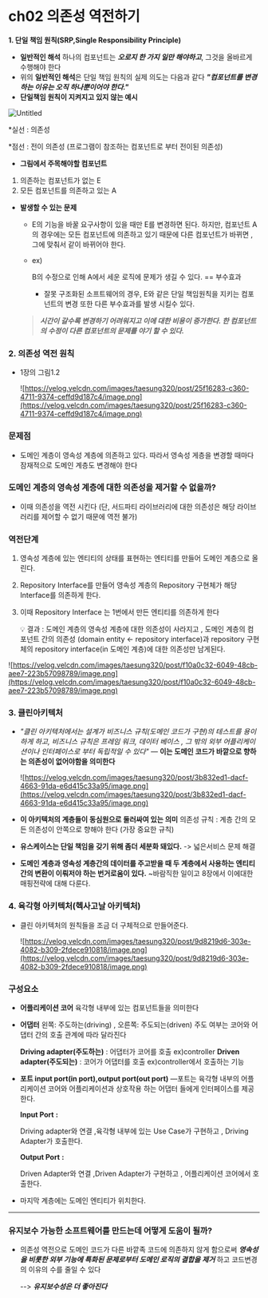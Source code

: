 # ch02 의존성 역전하기

**1. 단일 책임 원칙(SRP,Single Responsibility Principle)**

- **일반적인 해석**
하나의 컴포넌트는 ***오로지 한 가지 일만 해야하고***, 그것을 올바르게 수행해야 한다
- 위의 **일반적인 해석**은 단일 책임 원칙의 실제 의도는 다음과 같다
***"컴포넌트를 변경하는 이유는 오직 하나뿐이어야 한다."***
- **단일책임 원칙이 지켜지고 있지 않는 예시**

![Untitled](ch02%20%E1%84%8B%E1%85%B4%E1%84%8C%E1%85%A9%E1%86%AB%E1%84%89%E1%85%A5%E1%86%BC%20%E1%84%8B%E1%85%A7%E1%86%A8%E1%84%8C%E1%85%A5%E1%86%AB%E1%84%92%E1%85%A1%E1%84%80%E1%85%B5%207a3ef60c4a544330a6b70b987756a651/Untitled.png)

*실선 : 의존성

*점선 : 전이 의존성 (프로그램이 참조하는 컴포넌트로 부터 전이된 의존성)

- **그림에서 주목해야할 컴포넌트**
1. 의존하는 컴포넌트가 없는 E
2. 모든 컴포넌트를 의존하고 있는 A

- **발생할 수 있는 문제**
    - E의 기능을 바꿀 요구사항이 있을 때만 E를 변경하면 된다.
    하지만, 컴포넌트 A의 경우에는 모든 컴포넌트에 의존하고 있기 때문에 다른 컴포넌트가 바뀌면 , 그에 맞춰서 같이 바뀌어야 한다.
    - ex)
        
        B의 수정으로 인해 A에서 세운 로직에 문제가 생길 수 있다. == 부수효과
        - 잘못 구조화된 소프트웨어의 경우, E와 같은 단일 책임원칙을 지키는 컴포넌트의 변경 또한 다른 부수효과를 발생 시킬수 있다.
        
    
    > ***시간이 갈수록 변경하기 어려워지고 이에 대한 비용이 증가한다.
    한 컴포넌트의 수정이 다른 컴포넌트의 문제를 야기 할 수 있다.***
    > 

### 2. 의존성 역전 원칙

- 1장의 그림1.2
    
    ![https://velog.velcdn.com/images/taesung320/post/25f16283-c360-4711-9374-ceffd9d187c4/image.png](https://velog.velcdn.com/images/taesung320/post/25f16283-c360-4711-9374-ceffd9d187c4/image.png)
    

### 문제점

- 도메인 계층이 영속성 계층에 의존하고 있다. 따라서 영속성 게층을 변경할 때마다 잠재적으로 도메인 계층도 변경해야 한다

### **도메인 계층의 영속성 계층에 대한 의존성을 제거할 수 없을까?**

- 이때 의존성을 역전 시킨다 (단, 서드파티 라이브러리에 대한 의존성은 해당 라이브러리를 제어할 수 없기 때문에 역전 불가)

### **역전단계**

1. 영속성 계층에 있는 엔티티의 상태를 표현하는 엔티티를 만들어 도메인 계층으로 올린다.
2. Repository Interface를 만들어 영속성 계층의 Repository 구현체가 해당 Interface를 의존하게 한다.
3. 이때 Repository Interface 는 1번에서 만든 엔티티를 의존하게 한다
    
    <aside>
    💡 결과 : 도메인 계층의 영속성 계층에 대한 의존성이 사라지고 , 
    도메인 계층의 컴포넌트 간의 의존성 (domain entity <- repository interface)과
    repository 구현체의 repository interface(in 도메인 계층)에 대한 의존성만 남게된다.
    
    </aside>
    

![https://velog.velcdn.com/images/taesung320/post/f10a0c32-6049-48cb-aee7-223b57098789/image.png](https://velog.velcdn.com/images/taesung320/post/f10a0c32-6049-48cb-aee7-223b57098789/image.png)

### 3. 클린아키텍처

- *"클린 아키텍처에서는 설계가 비즈니스 규칙(도메인 코드가 구현)의 테스트를 용이하게 하고, 비즈니스 규칙은 프레임 워크, 데이터 베이스 , 그 밖의 외부 어플리케이션이나 인터페이스로 부터 독립적일 수 있다"
—* **이는 도메인 코드가 바깥으로 향하는 의존성이 없어야함을 의미한다**
    
    ![https://velog.velcdn.com/images/taesung320/post/3b832ed1-dacf-4663-91da-e6d415c33a95/image.png](https://velog.velcdn.com/images/taesung320/post/3b832ed1-dacf-4663-91da-e6d415c33a95/image.png)
    
- **이 아키텍처의 계층들이 동심원으로 둘러싸여 있는 의미**
의존성 규칙 : 계층 간의 모든 의존성이 안쪽으로 향해야 한다 (가장 중요한 규칙)
- **유스케이스는 단일 책임을 갖기 위해 좀더 세분화 돼있다.**
-> 넓은서비스 문제 해결
- **도메인 계층과 영속성 계층간의 데이터를 주고받을 때 두 계층에서 사용하는 엔티티간의 변환이 이뤄저야 하는 번거로움이 있다.**
~바람직한 일이고 8장에서 이에대한 매핑전략에 대해 다룬다.

### 4. 육각형 아키텍처(헥사고날 아키텍처)

- 클린 아키텍처의 원칙들을 조금 더 구체적으로 만들어준다.
    
    ![https://velog.velcdn.com/images/taesung320/post/9d8219d6-303e-4082-b309-2fdece910818/image.png](https://velog.velcdn.com/images/taesung320/post/9d8219d6-303e-4082-b309-2fdece910818/image.png)
    

### 구성요소

- **어플리케이션 코어** 
 육각형 내부에 있는 컴포넌트들을 의미한다
- **어댑터** 
왼쪽: 주도하는(driving) , 오른쪽: 주도되는(driven) 
주도 여부는 코어와 어댑터 간의 호출 관계에 따라 달라진다
    
    **Driving adapter(주도하는)** : 어댑터가 코어를 호출 ex)controller
    **Driven adapter(주도되는)** : 코어가 어댑터를 호출 ex)controller에서 호출하는 기능
    
- **포트 input port(in port),output port(out port)**
—포트는 육각형 내부의 어플리케이션 코어와 어플리케이션과 상호작용 하는 어댑터 들에게 인터페이스를 제공한다.
    
    **Input Port** **:** 
    
    Driving adapter와 연결 ,육각형 내부에 있는 Use Case가 구현하고 , Driving Adapter가 호출한다.
    
    **Output Port** **:** 
    
    Driven Adapter와 연결 ,Driven Adapter가 구현하고 , 어플리케이션 코어에서 호출한다.
    
- 마지막 계층에는 도메인 엔티티가 위치한다.

---

### 유지보수 가능한 소프트웨어를 만드는데 어떻게 도움이 될까?

- 의존성 역전으로 도메인 코드가 다른 바깥족 코드에 의존하지 않게 함으로써 ***영속성을 비롯한 외부 기능에 특화된 문제로부터 도메인 로직의 결합을 제거*** 하고 코드변경의 이유의 수를 줄일 수 있다
    
    --> ***유지보수성은 더 좋아진다***